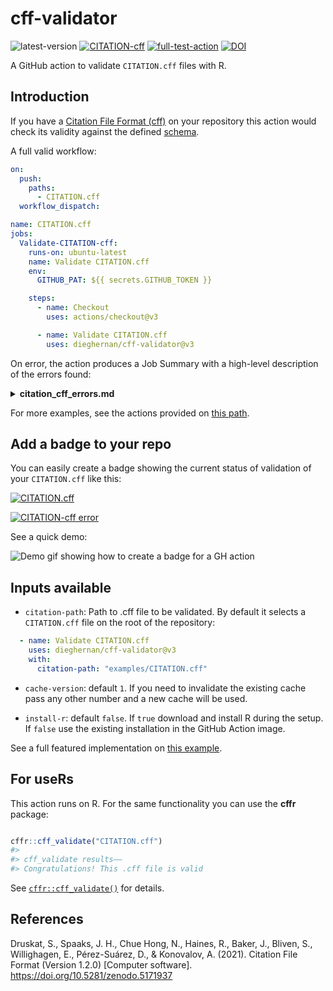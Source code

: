 # cff-validator

![latest-version](https://img.shields.io/github/v/release/dieghernan/cff-validator)
[![CITATION-cff](https://github.com/dieghernan/cff-validator/actions/workflows/cff-validator.yml/badge.svg)](https://github.com/dieghernan/cff-validator/actions/workflows/cff-validator.yml)
[![full-test-action](https://github.com/dieghernan/cff-validator/actions/workflows/cff-validator-complete-matrix.yml/badge.svg)](https://github.com/dieghernan/cff-validator/actions/workflows/cff-validator-complete-matrix.yml)
[![DOI](https://zenodo.org/badge/DOI/10.5281/zenodo.5348443.svg)](https://doi.org/10.5281/zenodo.5348443)

A GitHub action to validate `CITATION.cff` files with R.

## Introduction

If you have a [Citation File Format
(cff)](https://citation-file-format.github.io) on your repository this action
would check its validity against the defined
[schema](https://github.com/citation-file-format/citation-file-format/blob/main/schema-guide.md).

A full valid workflow:

``` yaml
on:
  push:
    paths:
      - CITATION.cff
  workflow_dispatch:

name: CITATION.cff
jobs:
  Validate-CITATION-cff:
    runs-on: ubuntu-latest
    name: Validate CITATION.cff
    env:
      GITHUB_PAT: ${{ secrets.GITHUB_TOKEN }}

    steps:
      - name: Checkout
        uses: actions/checkout@v3

      - name: Validate CITATION.cff
        uses: dieghernan/cff-validator@v3

```

On error, the action produces a Job Summary with a high-level description of the
errors found:

<details><summary><strong>citation_cff_errors.md</strong></summary>

| field           | message                          |
|:----------------|:---------------------------------|
| data            | has additional properties        |
| data.authors.0  | no schemas match                 |
| data.doi        | referenced schema does not match |
| data.keywords.0 | is the wrong type                |
| data.license    | referenced schema does not match |
| data.url        | referenced schema does not match |

See [Guide to Citation File Format schema version
1.2.0](https://github.com/citation-file-format/citation-file-format/blob/main/schema-guide.md)
for debugging.

</details>

For more examples, see the actions provided on [this
path](https://github.com/dieghernan/cff-validator/tree/main/.github/workflows).

## Add a badge to your repo

You can easily create a badge showing the current status of validation of your
`CITATION.cff` like this:

[![CITATION.cff](https://github.com/dieghernan/cff-validator/actions/workflows/cff-validator.yml/badge.svg)](https://github.com/dieghernan/cff-validator/actions/workflows/cff-validator.yml)

[![CITATION-cff
error](https://github.com/dieghernan/cff-validator/actions/workflows/cff-validator-error.yml/badge.svg)](https://github.com/dieghernan/cff-validator/actions/workflows/cff-validator-error.yml)

See a quick demo:

![Demo gif showing how to create a badge for a GH action](assets/demo.gif)

## Inputs available

- `citation-path`: Path to .cff file to be validated. By default it selects a
    `CITATION.cff` file on the root of the repository:

``` yaml
  - name: Validate CITATION.cff
    uses: dieghernan/cff-validator@v3
    with:
      citation-path: "examples/CITATION.cff"
```

- `cache-version`: default `1`. If you need to invalidate the existing cache
    pass any other number and a new cache will be used.

- `install-r`: default `false`. If `true` download and install R during the
    setup. If `false` use the existing installation in the GitHub Action image.

See a full featured implementation on [this
example](https://github.com/dieghernan/cff-validator/blob/main/.github/workflows/cff-validator-complete-matrix.yml).

## For useRs

This action runs on R. For the same functionality you can use the **cffr**
package:

``` r

cffr::cff_validate("CITATION.cff")
#> 
#> cff_validate results——
#> Congratulations! This .cff file is valid
```

See
[`cffr::cff_validate()`](https://docs.ropensci.org/cffr/reference/cff_validate.html)
for details.

## References

Druskat, S., Spaaks, J. H., Chue Hong, N., Haines, R., Baker, J., Bliven, S.,
Willighagen, E., Pérez-Suárez, D., & Konovalov, A. (2021). Citation File Format
(Version 1.2.0) [Computer software]. <https://doi.org/10.5281/zenodo.5171937>
